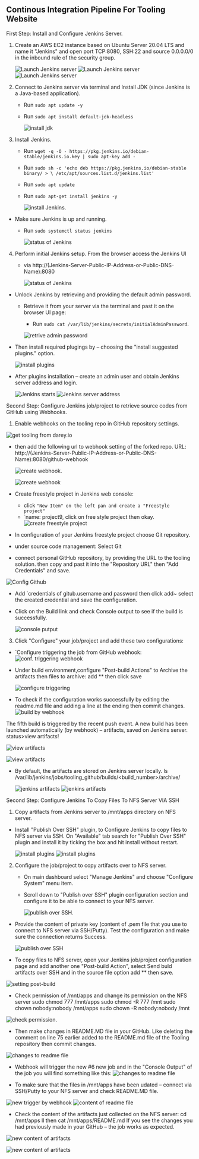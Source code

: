 ## Continous Integration Pipeline For Tooling Website

First Step: Install and Configure Jenkins Server.
1. Create an AWS EC2 instance based on Ubuntu Server 20.04 LTS and name it "Jenkins" and open port TCP:8080, SSH:22 and source 0.0.0.0/0 in the inbound rule of the security group. 

    ![Launch Jenkins server](./images/jenkins-server.png)
   ![Launch Jenkins server](./images/port-22.png)
    ![Launch Jenkins server](./images/port-8080.png)
    

2. Connect to Jenkins server via terminal and Install JDK (since Jenkins is a Java-based application).
   - Run `sudo apt update -y`
   - Run `sudo apt install default-jdk-headless`

     ![install jdk](./images/install-jdk.png)

3. Install Jenkins.
   - Run `wget -q -O - https://pkg.jenkins.io/debian-stable/jenkins.io.key | sudo apt-key add -`
   - Run `sudo sh -c 'echo deb https://pkg.jenkins.io/debian-stable binary/ > \
    /etc/apt/sources.list.d/jenkins.list'`
   - Run `sudo apt update`
   - Run `sudo apt-get install jenkins -y` 

     ![install Jenkins](./images/install-jenkins.png).

- Make sure Jenkins is up and running.
   - Run `sudo systemctl status jenkins`

     ![status of Jenkins](./images/started-jenkins.png)
 
4. Perform initial Jenkins setup. From the browser access the Jenkins UI 
   - via http://(Jenkins-Server-Public-IP-Address-or-Public-DNS-Name):8080

     ![status of Jenkins](./images/Jenkins-ui.png)

- Unlock Jenkins by retrieving and providing the default admin password. 
  - Retrieve it from your server via the terminal and past it on the browser UI page:
    - Run `sudo cat /var/lib/jenkins/secrets/initialAdminPassword`.

    ![retrive admin password](./images/admin-password.png)

- Then install required plugings 
by – choosing the "install suggested plugins." option.

   ![install plugins](./images/installing-plugins.png)

- After plugins installation – create an admin user and obtain Jenkins server address and login.

   ![Jenkins starts](./images/start-jenkins.png)
![Jenkins server address](./images/welcome-2-jenkins.png)

Second Step: Configure Jenkins job/project to retrieve source codes from GitHub using Webhooks.

1. Enable webhooks on the tooling repo in GitHub repository settings.

  ![get tooling from darey.io](./images/fork-tooling.png)

   
- then  add the following url to webhook setting of the forked repo. URL: http://(Jenkins-Server-Public-IP-Address-or-Public-DNS-Name):8080/github-webhook

  ![create webhook](./images/add-webhook.png). 

  ![create webhook](./images/entire-setupu.jpg)

- Create freestyle project in Jenkins web console:
  - click `"New Item" on the left pan and create a "Freestyle project"`
  - `name: project9, click on free style project then okay.
 ![create freestyle project](./images/freestyle-project.png)

 - In configuration of your Jenkins freestyle project choose Git repository. 
- under source code management: Select Git

- connect personal GitHub repository, by providing the URL to the tooling solution.
then copy and past it into the "Repository URL" then "Add Credentials" and save.

![Config Github](./images/git-source-mgt.png)


- Add `credentials of gitub.username and password then click add~ select the 
created credential and save the configuration.

- Click on the Build link and check Console output to see if the build is successfully.

    ![console putput](./images/buld-success.png)

3. Click "Configure" your job/project and add these two configurations:
- `Configure triggering the job from GitHub webhook:
![conf. triggering webhook](./images/githook-config.png)

- Under build environment,configure "Post-build Actions" to Archive the artifacts then files to archive: add ** then click save

   ![configure triggering](./images/post-build.png)


- To check if the configuration works successfully by editing the readme.md file and adding a line at the ending then commit changes.
![build by webhook](./images/check-config-git.png)

The fifth build is triggered by the recent push event. A new build has been launched automatically (by webhook) – artifacts, saved on Jenkins server. status>view artifacts!

   ![view artifacts](./images/webhook-trigger.png)

![view artifacts](./images/check-config-git2.png)
- By default, the artifacts are stored on Jenkins server locally.
   ls /var/lib/jenkins/jobs/tooling_github/builds/<build_number>/archive/

   ![jenkins artifacts](./images/artifacts.png)
     ![jenkins artifacts](./images/check-config-git-artifacts.png)


Second Step: Configure Jenkins To Copy Files To NFS Server VIA SSH

1. Copy artifacts from Jenkins server to /mnt/apps directory on NFS server.
- Install "Publish Over SSH" plugin, to Configure Jenkins to copy files to NFS server via SSH. On "Available" tab search for "Publish Over SSH" plugin and install it by ticking the box and hit install without restart.


   ![install plugins](./images/open-ssh1.png)
   ![install plugins](./images/open-ssh2.png)


2. Configure the job/project to copy artifacts over to NFS server.
   - On main dashboard select "Manage Jenkins" and choose "Configure System" menu item.
   - Scroll down to "Publish over SSH" plugin configuration section and configure it to be able to connect to your NFS server.

     ![publish over SSH](./images/oppen-ssh-setup.png).
  
- Provide the content of private key (content of .pem file that you use to connect to NFS 
server via SSH/Putty). Test the configuration and make sure the connection returns Success.

   ![publish over SSH](./images/entire-setupu.jpg)


- To copy files to NFS server, open your Jenkins job/project configuration page and add 
another one "Post-build Action", select Send buld artifacts over SSH and in the source file option add ** then save.

 ![setting post-build](./images/send-over-ssh.png)


- Check permission of /mnt/apps and change its permission on the NFS server
sudo chmod 777 /mnt/apps
sudo chmod -R 777 /mnt
sudo chown nobody:nobody /mnt/apps
sudo chown -R nobody:nobody /mnt

 ![check permission](./images/check-permission-onapps.png).


-  Then make changes in README.MD file in your GitHub. Like deleting the comment on line 75 earlier added to the README.md file of the Tooling repository then commit changes.

 ![changes to readme file](./images/comment-removed.png)


- Webhook will trigger the new #6 new job and in the "Console Output" of the job you will find something like this:
 ![changes to readme file](./images/6th-job.png)

- To make sure that the files in /mnt/apps have been udated – connect via SSH/Putty to your NFS server and check README.MD file.

 ![new trigger by webhook](./images/file-copied-2-nfs.png)
![content of readme file](./images/file-copied-2-nfs.png)
- Check the content of the artifacts just collected on the NFS server:
cd /mnt/apps
ll
then cat /mnt/apps/README.md
If you see the changes you had previously made in your GitHub – the job works as expected.

 ![new content of artifacts](./images/content-of-readme.png)

 ![new content of artifacts](./images/content-of-readme2.png)